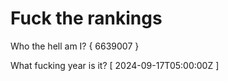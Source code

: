 # Fuck the rankings

Who the hell am I?
{ 6639007 }

What fucking year is it?
[ 2024-09-17T05:00:00Z ]
